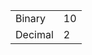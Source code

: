 <table><tbody><tr class="odd"><td>Binary</td><td>10</td></tr><tr class="even"><td>Decimal</td><td>2</td></tr></tbody></table>

